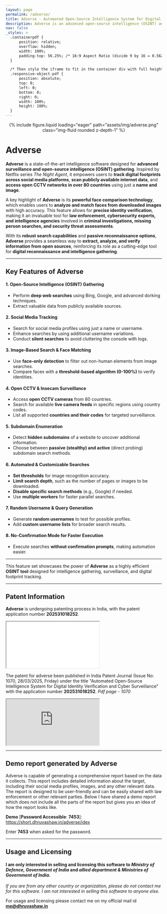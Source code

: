 ```yaml
---
layout: page
permalink: /adverse/
title: Adverse - Automated Open-Source Intelligence System for Digital Identity Verification and Cyber Surveillance
description: Adverse is an advanced open-source intelligence (OSINT) and facial recognition system designed to aggregate, analyze, and verify publicly available digital information
nav: false
_styles: >
  .containerpdf {
      position: relative;
      overflow: hidden;
      width: 100%;
      padding-top: 56.25%; /* 16:9 Aspect Ratio (divide 9 by 16 = 0.5625) */
  }

  /* Then style the iframe to fit in the container div with full height and width */
  .responsive-object-pdf {
      position: absolute;
      top: 0;
      left: 0;
      bottom: 0;
      right: 0;
      width: 100%;
      height: 100%;
  }
---
```


<center>
{% include figure.liquid loading="eager" path="assets/img/adverse.png" class="img-fluid rounded z-depth-1" %}
</center>

# Adverse

**Adverse** is a state-of-the-art intelligence software designed for **advanced surveillance and open-source intelligence (OSINT) gathering**. Inspired by Netflix series _The Night Agent_, it empowers users to **track digital footprints across social media platforms**, **scan publicly available internet data**, and **access open CCTV networks in over 80 countries** using just a **name and image**.

A key highlight of **Adverse** is its **powerful face comparison technology**, which enables users to **analyze and match faces from downloaded images** with high accuracy. This feature allows for **precise identity verification**, making it an invaluable tool for **law enforcement, cybersecurity experts, and intelligence agencies** involved in **criminal investigations, missing person searches, and security threat assessments**.

With its **robust search capabilities** and **passive reconnaissance options**, **Adverse** provides a seamless way to **extract, analyze, and verify information from open sources**, reinforcing its role as a cutting-edge tool for **digital reconnaissance and intelligence gathering**.

---

## **Key Features of Adverse**

#### **1. Open-Source Intelligence (OSINT) Gathering**

- Perform **deep web searches** using Bing, Google, and advanced dorking techniques.
- Extract valuable data from publicly available sources.

#### **2. Social Media Tracking**

- Search for social media profiles using just a name or username.
- Enhance searches by using additional username variations.
- Conduct **silent searches** to avoid cluttering the console with logs.

#### **3. Image-Based Search & Face Matching**

- Use **face-only detection** to filter out non-human elements from image searches.
- Compare faces with a **threshold-based algorithm (0-100%)** to verify identities.

#### **4. Open CCTV & Insecam Surveillance**

- Access **open CCTV cameras** from 80 countries.
- Search for available **live camera feeds** in specific regions using country codes.
- List all supported **countries and their codes** for targeted surveillance.

#### **5. Subdomain Enumeration**

- Detect **hidden subdomains** of a website to uncover additional information.
- Choose between **passive (stealthy) and active** (direct probing) subdomain search methods.

#### **6. Automated & Customizable Searches**

- **Set thresholds** for image recognition accuracy.
- **Limit search depth**, such as the number of pages or images to be downloaded.
- **Disable specific search methods** (e.g., Google) if needed.
- Use **multiple workers** for faster parallel searches.

#### **7. Random Username & Query Generation**

- Generate **random usernames** to test for possible profiles.
- Add **custom username lists** for broader search results.

#### **8. No-Confirmation Mode for Faster Execution**

- Execute searches **without confirmation prompts**, making automation easier.

---

This feature set showcases the power of **Adverse** as a highly efficient **OSINT tool** designed for intelligence gathering, surveillance, and digital footprint tracking.

---

## **Patent Information**

**Adverse** is undergoing patenting process in India, with the patent application number **202531018252**.

<div class="containerpdf">
    <iframe src='{{ site.url }}/assets/pdf/adverse_patent_status.pdf' class="responsive-object-pdf" type='application/pdf'></iframe>
</div>

The patent for adverse been published in India Patent Journal (Issue No: 1070, 28/03/2025, Friday) under the title "Automated Open-Source Intelligence System for Digital Identity Verification and Cyber Surveillance" with the application number **202531018252**. _Pdf page - 1070_

<div class="containerpdf">
    <iframe src='https://personal.creativenet.tech/adverse-patent-journal-28thmarch.pdf#page=1070' class="responsive-object-pdf" type='application/pdf'></iframe>
</div>

---

## **Demo report generated by Adverse**

Adverse is capable of generating a comprehensive report based on the data it collects. This report includes detailed information about the target, including their social media profiles, images, and any other relevant data. The report is designed to be user-friendly and can be easily shared with law enforcement or other relevant parties.
Below I have shared a demo report which does not include all the parts of the report but gives you an idea of how the report looks like.

**Demo** [**Password Accessible**: __7453__]: https://short.dhruvashaw.in/adverse/idex

Enter **7453** when asked for the password.

---

## **Usage and Licensing**

#### I am only interested in selling and licensing this software to _Ministry of Defence, Government of India_ and _allied department & Ministries of Government of India_.

_If you are from any other country or organization, please do not contact me for this software. I am not interested in selling this software to anyone else._

For usage and licensing please contact me on my official mail id **[me@dhruvashaw.in](mailto:me@dhruvashaw.in)**
